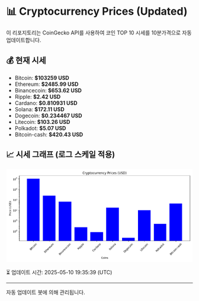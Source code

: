 
# 📊 Cryptocurrency Prices (Updated)

이 리포지토리는 CoinGecko API를 사용하여 코인 TOP 10 시세를 10분가격으로 자동 업데이트합니다.

## 💰 현재 시세
- Bitcoin: **$103259 USD**
- Ethereum: **$2485.99 USD**
- Binancecoin: **$653.62 USD**
- Ripple: **$2.42 USD**
- Cardano: **$0.810931 USD**
- Solana: **$172.11 USD**
- Dogecoin: **$0.234467 USD**
- Litecoin: **$103.26 USD**
- Polkadot: **$5.07 USD**
- Bitcoin-cash: **$420.43 USD**

## 📈 시세 그래프 (로그 스케일 적용)
![Crypto Prices](crypto_prices.png)

⏳ 업데이트 시간: 2025-05-10 19:35:39 (UTC)

---
자동 업데이트 봇에 의해 관리됩니다.
